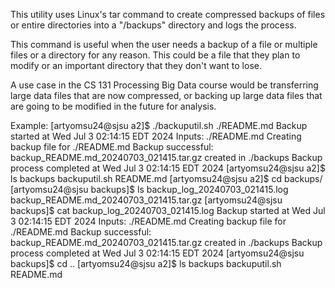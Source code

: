 This utility uses Linux's tar command to create compressed backups of files or entire directories into a "/backups" directory and logs the process.

This command is useful when the user needs a backup of a file or multiple files or a directory for any reason. This could be a file that they plan to modify or an important directory that they don't want to lose.

A use case in the CS 131 Processing Big Data course would be transferring large data files that are now compressed, or backing up large data files that are going to be modified in the future for analysis.

Example:
[artyomsu24@sjsu a2]$ ./backuputil.sh ./README.md
Backup started at Wed Jul 3 02:14:15 EDT 2024
Inputs: ./README.md
Creating backup file for ./README.md
Backup successful: backup_README.md_20240703_021415.tar.gz created in ./backups
Backup process completed at Wed Jul 3 02:14:15 EDT 2024
[artyomsu24@sjsu a2]$ ls
backups backuputil.sh README.md
[artyomsu24@sjsu a2]$ cd backups/
[artyomsu24@sjsu backups]$ ls
backup_log_20240703_021415.log backup_README.md_20240703_021415.tar.gz
[artyomsu24@sjsu backups]$ cat backup_log_20240703_021415.log
Backup started at Wed Jul 3 02:14:15 EDT 2024
Inputs: ./README.md
Creating backup file for ./README.md
Backup successful: backup_README.md_20240703_021415.tar.gz created in ./backups
Backup process completed at Wed Jul 3 02:14:15 EDT 2024
[artyomsu24@sjsu backups]$ cd ..
[artyomsu24@sjsu a2]$ ls
backups backuputil.sh README.md

